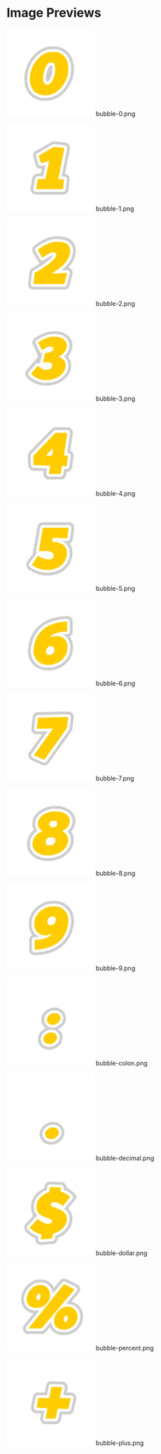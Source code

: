 # Image Previews

<img src="bubble-0.png" width="200" /> bubble-0.png<br>

<img src="bubble-1.png" width="200" /> bubble-1.png<br>

<img src="bubble-2.png" width="200" /> bubble-2.png<br>

<img src="bubble-3.png" width="200" /> bubble-3.png<br>

<img src="bubble-4.png" width="200" /> bubble-4.png<br>

<img src="bubble-5.png" width="200" /> bubble-5.png<br>

<img src="bubble-6.png" width="200" /> bubble-6.png<br>

<img src="bubble-7.png" width="200" /> bubble-7.png<br>

<img src="bubble-8.png" width="200" /> bubble-8.png<br>

<img src="bubble-9.png" width="200" /> bubble-9.png<br>

<img src="bubble-colon.png" width="200" /> bubble-colon.png<br>

<img src="bubble-decimal.png" width="200" /> bubble-decimal.png<br>

<img src="bubble-dollar.png" width="200" /> bubble-dollar.png<br>

<img src="bubble-percent.png" width="200" /> bubble-percent.png<br>

<img src="bubble-plus.png" width="200" /> bubble-plus.png<br>

